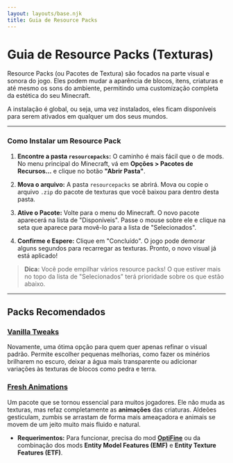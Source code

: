```yaml
---
layout: layouts/base.njk
title: Guia de Resource Packs
---
```


# Guia de Resource Packs (Texturas)

Resource Packs (ou Pacotes de Textura) são focados na parte visual e sonora do jogo. Eles podem mudar a aparência de blocos, itens, criaturas e até mesmo os sons do ambiente, permitindo uma customização completa da estética do seu Minecraft.

A instalação é global, ou seja, uma vez instalados, eles ficam disponíveis para serem ativados em qualquer um dos seus mundos.

---

### Como Instalar um Resource Pack

1.  **Encontre a pasta `resourcepacks`:** O caminho é mais fácil que o de mods. No menu principal do Minecraft, vá em **Opções > Pacotes de Recursos...** e clique no botão **"Abrir Pasta"**.

2.  **Mova o arquivo:** A pasta `resourcepacks` se abrirá. Mova ou copie o arquivo `.zip` do pacote de texturas que você baixou para dentro desta pasta.

3.  **Ative o Pacote:** Volte para o menu do Minecraft. O novo pacote aparecerá na lista de "Disponíveis". Passe o mouse sobre ele e clique na seta que aparece para movê-lo para a lista de "Selecionados".

4.  **Confirme e Espere:** Clique em "Concluído". O jogo pode demorar alguns segundos para recarregar as texturas. Pronto, o novo visual já está aplicado!

> **Dica:** Você pode empilhar vários resource packs! O que estiver mais no topo da lista de "Selecionados" terá prioridade sobre os que estão abaixo.

---

## Packs Recomendados

### [Vanilla Tweaks](https://vanillatweaks.net/)

Novamente, uma ótima opção para quem quer apenas refinar o visual padrão. Permite escolher pequenas melhorias, como fazer os minérios brilharem no escuro, deixar a água mais transparente ou adicionar variações às texturas de blocos como pedra e terra.

### [Fresh Animations](https://modrinth.com/resourcepack/fresh-animations)

Um pacote que se tornou essencial para muitos jogadores. Ele não muda as texturas, mas refaz completamente as **animações** das criaturas. Aldeões gesticulam, zumbis se arrastam de forma mais ameaçadora e animais se movem de um jeito muito mais fluido e natural.

* **Requerimentos:** Para funcionar, precisa do mod **[OptiFine](https://optifine.net/downloads)** ou da combinação dos mods **Entity Model Features (EMF)** e **Entity Texture Features (ETF)**.